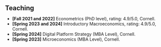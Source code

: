 <h1 id="teaching"></h1>

<h2 style="margin: 100px 0px 10px;">Teaching</h2>

<ul>

<li><strong>[Fall 2021 and 2022]</strong> Econometrics (PhD level), rating: 4.9/5.0, Cornell.</li>	
<li><strong>[Spring 2023 and 2024]</strong> Introductory Macroeconomics, rating: 4.9/5.0, Cornell.</li>	
<li><strong>[Spring 2024]</strong> Digital Platform Strategy (MBA Level), Cornell.</li>	
<li><strong>[Spring 2023]</strong> Microeconomics (MBA Level), Cornell.</li>	

</ul>

